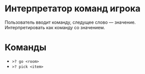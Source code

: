 # Интерпретатор команд игрока

Пользователь вводит команду, следущее слово — значение. Интерпретировать как команду 
со значением.

# Команды
- `>? go <room>`
- `>? pick <item>`